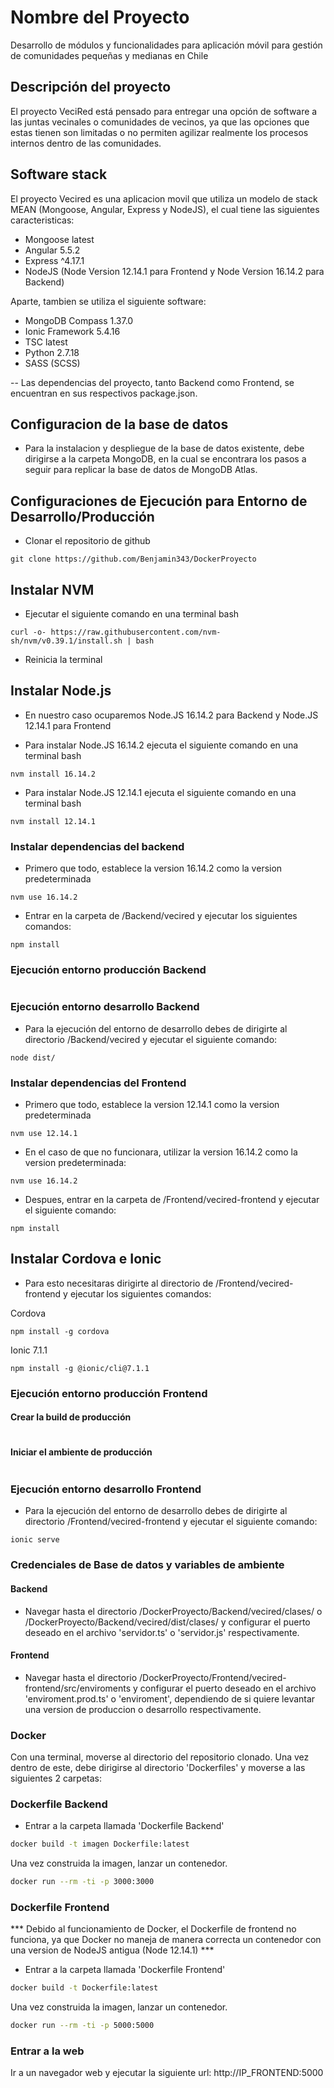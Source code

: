 # Nombre del Proyecto #
Desarrollo de módulos y funcionalidades para aplicación móvil para gestión de comunidades pequeñas y medianas en Chile

## Descripción del proyecto

El proyecto VeciRed está pensado para entregar una opción de software a las juntas vecinales o comunidades de vecinos, ya que las opciones que estas tienen son limitadas o no permiten agilizar realmente los procesos internos dentro de las comunidades.

## Software stack

El proyecto Vecired es una aplicacion movil que utiliza un modelo de stack MEAN (Mongoose, Angular, Express y NodeJS), el cual tiene las siguientes caracteristicas:

- Mongoose latest
- Angular 5.5.2
- Express ^4.17.1
- NodeJS (Node Version 12.14.1 para Frontend y Node Version 16.14.2 para Backend)

Aparte, tambien se utiliza el siguiente software:

- MongoDB Compass 1.37.0
- Ionic Framework 5.4.16
- TSC latest
- Python 2.7.18
- SASS (SCSS)

-- Las dependencias del proyecto, tanto Backend como Frontend, se encuentran en sus respectivos package.json.

## Configuracion de la base de datos
- Para la instalacion y despliegue de la base de datos existente, debe dirigirse a la carpeta MongoDB, en la cual se encontrara los pasos a seguir para replicar la base de datos de MongoDB Atlas.

## Configuraciones de Ejecución para Entorno de Desarrollo/Producción
- Clonar el repositorio de github
```
git clone https://github.com/Benjamin343/DockerProyecto
```

## Instalar NVM 
- Ejecutar el siguiente comando en una terminal bash
```
curl -o- https://raw.githubusercontent.com/nvm-sh/nvm/v0.39.1/install.sh | bash
```

- Reinicia la terminal

## Instalar Node.js

- En nuestro caso ocuparemos Node.JS 16.14.2 para Backend y Node.JS 12.14.1 para Frontend

- Para instalar Node.JS 16.14.2 ejecuta el siguiente comando en una terminal bash
```
nvm install 16.14.2
```


- Para instalar Node.JS 12.14.1 ejecuta el siguiente comando en una terminal bash
```
nvm install 12.14.1
```

### Instalar dependencias del backend
- Primero que todo, establece la version 16.14.2 como la version predeterminada
```
nvm use 16.14.2
```
- Entrar en la carpeta de /Backend/vecired y ejecutar los siguientes comandos:
```
npm install
```
### Ejecución entorno producción Backend
```

```

### Ejecución entorno desarrollo Backend
- Para la ejecución del entorno de desarrollo debes de dirigirte al directorio /Backend/vecired y ejecutar el siguiente comando:

```
node dist/
```

### Instalar dependencias del Frontend

- Primero que todo, establece la version 12.14.1 como la version predeterminada
```
nvm use 12.14.1
```

- En el caso de que no funcionara, utilizar la version 16.14.2 como la version predeterminada:
```
nvm use 16.14.2
```

- Despues, entrar en la carpeta de /Frontend/vecired-frontend y ejecutar el siguiente comando:
```
npm install
```
## Instalar Cordova e Ionic

- Para esto necesitaras dirigirte al directorio de /Frontend/vecired-frontend y ejecutar los siguientes comandos:

Cordova
```
npm install -g cordova
```

Ionic 7.1.1
```
npm install -g @ionic/cli@7.1.1
```


### Ejecución entorno producción Frontend
#### Crear la build de producción
```

```
#### Iniciar el ambiente de producción
```

```
### Ejecución entorno desarrollo Frontend
- Para la ejecución del entorno de desarrollo debes de dirigirte al directorio /Frontend/vecired-frontend y ejecutar el siguiente comando:
```
ionic serve
```

### Credenciales de Base de datos y variables de ambiente
#### Backend
- Navegar hasta el directorio /DockerProyecto/Backend/vecired/clases/ o /DockerProyecto/Backend/vecired/dist/clases/ y configurar el puerto deseado en el archivo 'servidor.ts' o 'servidor.js' respectivamente.

#### Frontend
- Navegar hasta el directorio /DockerProyecto/Frontend/vecired-frontend/src/enviroments y configurar el puerto deseado en el archivo 'enviroment.prod.ts' o 'enviroment', dependiendo de si quiere levantar una version de produccion o desarrollo respectivamente.

### Docker
Con una terminal, moverse al directorio del repositorio clonado.
Una vez dentro de este, debe dirigirse al directorio 'Dockerfiles' y moverse a las siguientes 2 carpetas:

### Dockerfile Backend
- Entrar a la carpeta llamada 'Dockerfile Backend'
```bash
docker build -t imagen Dockerfile:latest
```
Una vez construida la imagen, lanzar un contenedor.

```bash
docker run --rm -ti -p 3000:3000
```

### Dockerfile Frontend

*** Debido al funcionamiento de Docker, el Dockerfile de frontend no funciona, ya que Docker no maneja de manera correcta un contenedor con una version de NodeJS antigua (Node 12.14.1) ***

- Entrar a la carpeta llamada 'Dockerfile Frontend'
```bash
docker build -t Dockerfile:latest
```
Una vez construida la imagen, lanzar un contenedor.

```bash
docker run --rm -ti -p 5000:5000
```

### Entrar a la web

Ir a un navegador web y ejecutar la siguiente url: http://IP_FRONTEND:5000
